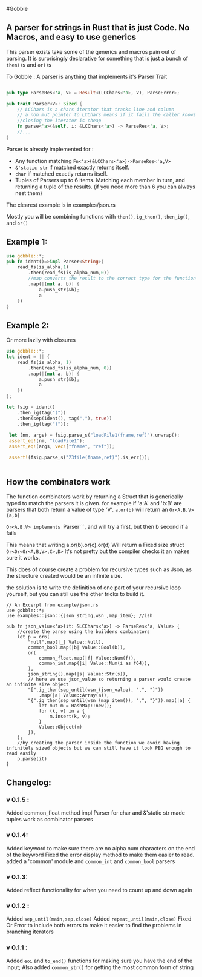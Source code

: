 #Gobble

## A parser for strings in Rust that is just Code. No Macros, and easy to use generics

This parser exists take some of the generics and macros pain out of parsing.  It is surprisingly declarative for something that is just a bunch of ```then()```s and ```or()```s

To Gobble : A parser is anything that implements it's Parser Trait

```rust

pub type ParseRes<'a, V> = Result<(LCChars<'a>, V), ParseError>;

pub trait Parser<V>: Sized {
    // LCChars is a chars iterator that tracks line and column
    // a non mut pointer to LCChars means if it fails the caller knows for sure it hasnt changed.
    //cloning the iterator is cheap
    fn parse<'a>(&self, i: &LCChars<'a>) -> ParseRes<'a, V>;
    //...
}
```
Parser is already implemented for :

* Any function matching ```Fn<'a>(&LCChars<'a>)->ParseRes<'a,V>```
* ```&'static str``` if matched exactly returns itself.
* ```char``` if matched exactly returns itself.
* Tuples of Parsers up to 6 items. Matching each member in turn, and returning a tuple of the results. (if you need more than 6 you can always nest them)

The clearest example is in examples/json.rs 

Mostly you will be combining functions with ```then()```, ```ig_then()```, ```then_ig()```, and ```or()```

## Example 1:

```rust
use gobble::*;
pub fn ident()=>impl Parser<String>{
    read_fs(is_alpha,1)
        .then(read_fs(is_alpha_num,0))
        //map converts the result to the correct type for the function
        .map(|(mut a, b)| {
            a.push_str(&b);
            a
    })
}
```

## Example 2:
Or more lazily with closures

```rust
use gobble::*;
let ident = || {
    read_fs(is_alpha, 1)
        .then(read_fs(is_alpha_num, 0))
        .map(|(mut a, b)| {
            a.push_str(&b);
            a
    })
};

let fsig = ident()
    .then_ig(tag("("))
    .then(sep(ident(), tag(","), true))
    .then_ig(tag(")"));
 
 let (nm, args) = fsig.parse_s("loadFile1(fname,ref)").unwrap();
 assert_eq!(nm, "loadFile1");
 assert_eq!(args, vec!["fname", "ref"]);

 assert!(fsig.parse_s("23file(fname,ref)").is_err());
 
 ```
## How the combinators work
 
The function combinators work by returning a Struct that is generically typed to match the parsers it is given.
for example if 'a:A' and 'b:B' are parsers that both return a value of type 'V'. ```a.or(b)``` will return an ```Or<A,B,V>{a,b}```

```Or<A,B,V> implements ```Parser<V>```, and will try a first, but then b second if a fails

This means that writing a.or(b).or(c).or(d) Will return a Fixed size struct ```Or<Or<Or<A,B,V>,C>,D>```  It's not pretty but the compiler checks it an makes sure it works.

This does of course create a problem for recursive types such as Json, as the structure created would be an infinite size.

the solution is to write the definition of one part of your recursive loop yourself, but you can still use the other tricks to build it.

```
// An Excerpt from example/json.rs 
use gobble::*;
use examples::json::{json_string,wsn_,map_item}; //ish

pub fn json_value<'a>(it: &LCChars<'a>) -> ParseRes<'a, Value> {
    //create the parse using the builders combinators
    let p = or6(
        "null".map(|_| Value::Null),
        common_bool.map(|b| Value::Bool(b)),
        or(
            common_float.map(|f| Value::Num(f)),
            common_int.map(|i| Value::Num(i as f64)),
        ),
        json_string().map(|s| Value::Str(s)),
        // here we use json_value so returning a parser would create an infinite size object
        "[".ig_then(sep_until(wsn_(json_value), ",", "]"))
            .map(|a| Value::Array(a)),
        "{".ig_then(sep_until(wsn_(map_item()), ",", "}")).map(|a| {
            let mut m = HashMap::new();
            for (k, v) in a {
                m.insert(k, v);
            }
            Value::Object(m)
        }),
    );
    //by creating the parser inside the function we avoid having infinitely sized objects but we can still have it look PEG enough to read easily
    p.parse(it)
}
```

## Changelog:

### v 0.1.5 :
Added common_float method
impl Parser for char and &'static str
made tuples work as combinator parsers


### v 0.1.4: 
Added keyword to make sure there are no alpha num characters on the end of the keyword
Fixed the error display method to make them easier to read.
added a 'common' module and ```common_int``` and ```common_bool``` parsers

### v 0.1.3:
Added reflect functionality for when you need to count up and down again

### v 0.1.2 : 
Added  ```sep_until(main,sep,close)```
Added ```repeat_until(main,close)```
Fixed Or Error to include both errors to make it easier to find the problems in branching iterators

### v 0.1.1 :

Added ```eoi``` and ```to_end()``` functions for making sure you have the end of the input;
Also added ```common_str()``` for getting the most common form of string
